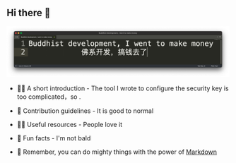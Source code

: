 ## Hi there 👋

![2022-07-06 23.52.23](2022-07-06%2023.52.23.png)

- 🙋‍♀️ A short introduction - The tool I wrote to configure the security key is too complicated，so .

- 🌈 Contribution guidelines - It is good to normal

- 👩‍💻 Useful resources - People love it

- 🍿 Fun facts - I'm not bald

- 🧙 Remember, you can do mighty things with the power of [Markdown](https://docs.github.com/github/writing-on-github/getting-started-with-writing-and-formatting-on-github/basic-writing-and-formatting-syntax)
